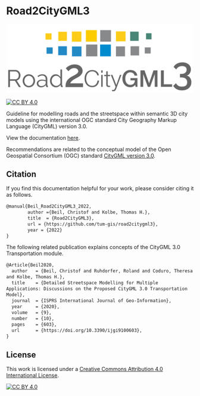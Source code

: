 # Road2CityGML3


<p align="center">
   <img src="https://github.com/tum-gis/road2citygml3/blob/main/src/header.png" width="500" />
</p>

[![CC BY 4.0][cc-by-shield]][cc-by]


Guideline for modelling roads and the streetspace within semantic 3D city models using the international OGC standard City Geography Markup Language (CityGML) version 3.0.

View the documentation [here](https://www.3dcitydb.org/3dcitydb/fileadmin/public/road2citygml3/).

Recommendations are related to the conceptual model of the Open Geospatial Consortium (OGC) standard [CityGML version 3.0](https://docs.ogc.org/is/20-010/20-010.html).

## Citation
If you find this documentation helpful for your work, please consider citing it as follows.

```plain
@manual{Beil_Road2CityGML3_2022,
        author ={Beil, Christof and Kolbe, Thomas H.},
        title  = {Road2CityGML3},  
        url = {https://github.com/tum-gis/road2citygml3},
        year = {2022}
}
```

The following related publication explains concepts of the CityGML 3.0 Transportation module.

```plain
@Article{Beil2020,
  author   = {Beil, Christof and Ruhdorfer, Roland and Coduro, Theresa and Kolbe, Thomas H.},
  title    = {Detailed Streetspace Modelling for Multiple Applications: Discussions on the Proposed CityGML 3.0 Transportation Model},
  journal  = {ISPRS International Journal of Geo-Information},
  year     = {2020},
  volume   = {9},
  number   = {10},
  pages    = {603},
  url      = {https://doi.org/10.3390/ijgi9100603},
}
```

## License
This work is licensed under a
[Creative Commons Attribution 4.0 International License][cc-by].

[![CC BY 4.0][cc-by-image]][cc-by]

[cc-by]: http://creativecommons.org/licenses/by/4.0/
[cc-by-image]: https://i.creativecommons.org/l/by/4.0/88x31.png
[cc-by-shield]: https://img.shields.io/badge/License-CC%20BY%204.0-lightgrey.svg

